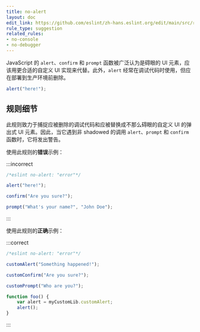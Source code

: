 ```yaml
---
title: no-alert
layout: doc
edit_link: https://github.com/eslint/zh-hans.eslint.org/edit/main/src/rules/no-alert.md
rule_type: suggestion
related_rules:
- no-console
- no-debugger
---
```


JavaScript 的 `alert`、`confirm` 和 `prompt` 函数被广泛认为是碍眼的 UI 元素，应该用更合适的自定义 UI 实现来代替。此外，`alert` 经常在调试代码时使用，但应在部署到生产环境前删除。

```js
alert("here!");
```

## 规则细节

此规则致力于捕捉应被删除的调试代码和应被替换成不那么碍眼的自定义 UI 的弹出式 UI 元素。因此，当它遇到非 shadowed 的调用 `alert`、`prompt` 和 `confirm` 函数时，它将发出警告。

使用此规则的**错误**示例：

:::incorrect

```js
/*eslint no-alert: "error"*/

alert("here!");

confirm("Are you sure?");

prompt("What's your name?", "John Doe");
```

:::

使用此规则的**正确**示例：

:::correct

```js
/*eslint no-alert: "error"*/

customAlert("Something happened!");

customConfirm("Are you sure?");

customPrompt("Who are you?");

function foo() {
    var alert = myCustomLib.customAlert;
    alert();
}
```

:::
